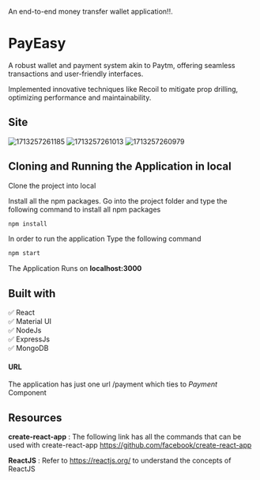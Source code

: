 An end-to-end money transfer wallet application!!.
# PayEasy
<p>A robust wallet and payment system akin to Paytm, offering seamless transactions and user-friendly interfaces.</p>
<p>Implemented innovative techniques like Recoil to mitigate prop drilling, optimizing performance and maintainability.</p>


## Site

![1713257261185](https://github.com/keyuraval/PayEasy/assets/96626624/adb89b84-e7f7-4676-9af9-158285f99a6e)
![1713257261013](https://github.com/keyuraval/PayEasy/assets/96626624/9400b028-e324-4c19-a837-53dc1f3f2273)
![1713257260979](https://github.com/keyuraval/PayEasy/assets/96626624/2696c830-899b-4590-ae5f-20f4383b79ab)


## Cloning and Running the Application in local

Clone the project into local

Install all the npm packages. Go into the project folder and type the following command to install all npm packages

```bash
npm install
```

In order to run the application Type the following command

```bash
npm start
```

The Application Runs on **localhost:3000**

## Built with
✅ React<br/>
✅ Material UI<br/>
✅ NodeJs<br/>
✅ ExpressJs<br/>
✅ MongoDB<br/>

#### URL

The application has just one url /payment which ties to *Payment* Component

## Resources

**create-react-app** : The following link has all the commands that can be used with create-react-app
https://github.com/facebook/create-react-app

**ReactJS** : Refer to https://reactjs.org/ to understand the concepts of ReactJS
